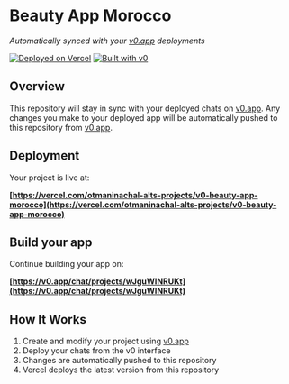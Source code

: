 # Beauty App Morocco

*Automatically synced with your [v0.app](https://v0.app) deployments*

[![Deployed on Vercel](https://img.shields.io/badge/Deployed%20on-Vercel-black?style=for-the-badge&logo=vercel)](https://vercel.com/otmaninachal-alts-projects/v0-beauty-app-morocco)
[![Built with v0](https://img.shields.io/badge/Built%20with-v0.app-black?style=for-the-badge)](https://v0.app/chat/projects/wJguWlNRUKt)

## Overview

This repository will stay in sync with your deployed chats on [v0.app](https://v0.app).
Any changes you make to your deployed app will be automatically pushed to this repository from [v0.app](https://v0.app).

## Deployment

Your project is live at:

**[https://vercel.com/otmaninachal-alts-projects/v0-beauty-app-morocco](https://vercel.com/otmaninachal-alts-projects/v0-beauty-app-morocco)**

## Build your app

Continue building your app on:

**[https://v0.app/chat/projects/wJguWlNRUKt](https://v0.app/chat/projects/wJguWlNRUKt)**

## How It Works

1. Create and modify your project using [v0.app](https://v0.app)
2. Deploy your chats from the v0 interface
3. Changes are automatically pushed to this repository
4. Vercel deploys the latest version from this repository